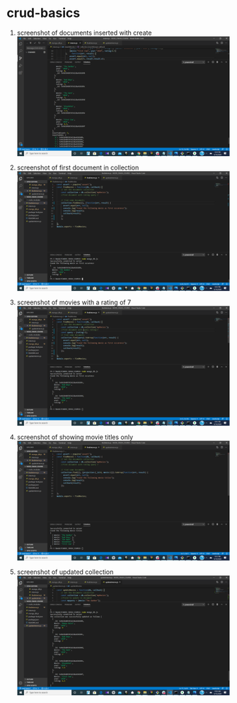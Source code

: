 # crud-basics

1. screenshot of documents inserted with create
![](images/1create.png)

2. screenshot of first document in collection
![](images/2readfirst.png)

3. screenshot of movies with a rating of 7
![](images/3readratings7.png)

4. screenshot of showing movie titles only
![](images/4readmovietitles.png)

5. screenshot of updated collection
![](images/5updateonedoc.png)
